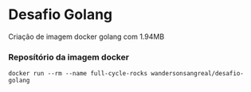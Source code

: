 # Desafio Golang
Criação de imagem docker golang com 1.94MB

### Reposítório da imagem docker

`docker run --rm --name full-cycle-rocks wandersonsangreal/desafio-golang`